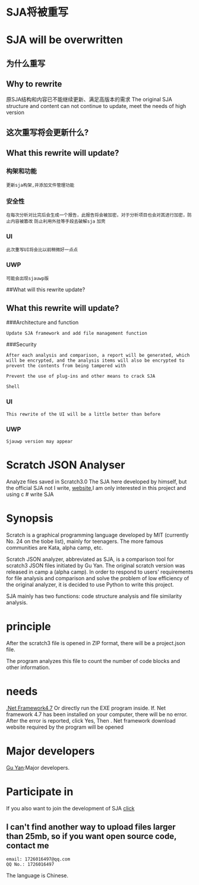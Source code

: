 # SJA将被重写
# SJA will be overwritten

## 为什么重写
## Why to rewrite

原SJA结构和内容已不能继续更新、满足高版本的需求
The original SJA structure and content can not continue to update, meet the needs of high version

## 这次重写将会更新什么?
## What this rewrite will update?

### 构架和功能
```更新sja构架,并添加文件管理功能```
### 安全性
```在每次分析对比完后会生成一个报告，此报告将会被加密，对于分析项目也会对其进行加密，防止内容被篡改```
```防止利用外挂等手段去破解sja```
```加壳```
### UI
```此次重写UI将会比以前稍微好一点点```
### UWP
```可能会出现sjauwp版```

##What will this rewrite update?

## What this rewrite will update?

###Architecture and function

```Update SJA framework and add file management function```

###Security

```After each analysis and comparison, a report will be generated, which will be encrypted, and the analysis items will also be encrypted to prevent the contents from being tampered with```

```Prevent the use of plug-ins and other means to crack SJA```

```Shell```

### UI

```This rewrite of the UI will be a little better than before```

### UWP

```Sjauwp version may appear```


# Scratch JSON Analyser
Analyze files saved in Scratch3.0
The SJA here developed by himself, but the official SJA not I write, [website](https://gitee.com/gitkunkun/SJA),I am only interested in this project and using c # write SJA

# Synopsis
Scratch is a graphical programming language developed by MIT (currently No. 24 on the tiobe list), mainly for teenagers. The more famous communities are Kata, alpha camp, etc.

Scratch JSON analyzer, abbreviated as SJA, is a comparison tool for scratch3 JSON files initiated by Gu Yan. The original scratch version was released in camp a (alpha camp). In order to respond to users' requirements for file analysis and comparison and solve the problem of low efficiency of the original analyzer, it is decided to use Python to write this project.

SJA mainly has two functions: code structure analysis and file similarity analysis.

# principle
After the scratch3 file is opened in ZIP format, there will be a project.json file.

The program analyzes this file to count the number of code blocks and other information.

#  needs
[.Net Framework4.7](https://dotnet.microsoft.com/)
Or directly run the EXE program inside. If. Net framework 4.7 has been installed on your computer, there will be no error. After the error is reported, click Yes, Then . Net framework download website required by the program will be opened

# Major developers
[Gu Yan](https://gitee.com/guyanalone):Major developers.

# Participate in
If you also want to join the development of SJA [click](https://www.wenjuan.design/s/UZBZJv1mI3/)

## I can't find another way to upload files larger than 25mb, so if you want open source code, contact me
```
email: 1726016497@qq.com
QQ No.: 1726016497
```

The language is Chinese.

